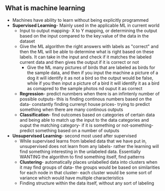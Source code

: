 ## What is machine learning
- Machines have ability to learn without being explicitly programmed
- **Supervised Learning**- Mainly used in the applicable ML in current world
	- Input to output mapping- X to Y mapping, or determining the output based on the input compared to  the key:value of the data in the dataset
	- Give the ML algorithm the right answers with labels as "correct" and then the ML will be able to determine what is right based on these labels. It can take in the input and check if it matches the labeled current data and then gives the output if it is correct or not
		- Give the ML many pictures of birds that are labeled as birds for the sample data, and then if you input the machine a picture of a dog it will identify it as not a bird so the output would be false, while if you then input a picture of a bird it will identify it as a bird as comapred to the sample photos nd ouput it as correct
	- **Regression**- predict nunmbers when there is an infintenly number of possible outputs- this is finding continous numbers based on the data- constantly finding currenyt house prices- trying to predict something when there are many continous outputs
	- **Classification**- find outcomes based on categories of certain data and being able to match up the input to the data categories and ouput the matching category- if it is something or not-something- predict something based on a number of outputs
- **Unsupervised Learning**- second most used after supervised 
	-  While supervised learns from labeled data that we have put in, unsupervised does not learn from any labels- rather the learning will find something interesting in the unlabeled data. Essentially WANTING the algorithm to find something itself, find patterns
	- **Clustering**- automatically places unlabelled data into clusters when it may find groups of data- the groups would be based on similarities for each node in that cluster- each cluster would be some sort of variance which would have multiple characteristics
	- Finding structure within the data itself, without any sort of labeling